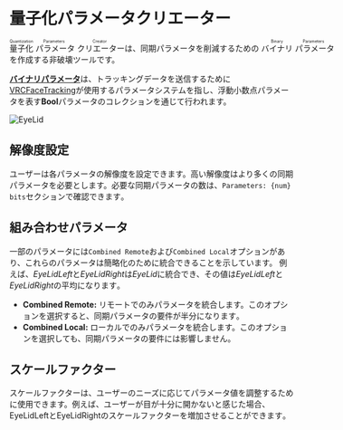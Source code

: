 # 量子化パラメータクリエーター

<ruby>量子化<rt>Quantization</rt> パラメータ<rt>Parameters</rt> クリエーター<rt>Creator</rt></ruby>は、同期パラメータを削減するための <ruby>バイナリ<rt>Binary</rt> パラメータ <rt>Parameters</rt></ruby> を作成する非破壊ツールです。

[**バイナリパラメータ**](https://docs.vrcft.io/docs/tutorial-avatars/tutorial-avatars-extras/parameters/types/binary)は、トラッキングデータを送信するために[VRCFaceTracking](https://docs.vrcft.io/)が使用するパラメータシステムを指し、浮動小数点パラメータを表す**Bool**パラメータのコレクションを通じて行われます。

![EyeLid](/qpc_eyelid.png)

## 解像度設定
ユーザーは各パラメータの解像度を設定できます。高い解像度はより多くの同期パラメータを必要とします。必要な同期パラメータの数は、`Parameters: {num} bits`セクションで確認できます⁠⁠。

## 組み合わせパラメータ
一部のパラメータには`Combined Remote`および`Combined Local`オプションがあり、これらのパラメータは簡略化のために統合できることを示しています。
例えば、*EyeLidLeft*と*EyeLidRight*は*EyeLid*に統合でき、その値は*EyeLidLeft*と*EyeLidRight*の平均になります⁠。

- **Combined Remote:**
リモートでのみパラメータを統合します。このオプションを選択すると、同期パラメータの要件が半分になります⁠。
- **Combined Local:**
ローカルでのみパラメータを統合します。このオプションを選択しても、同期パラメータの要件には影響しません⁠。

## スケールファクター
スケールファクターは、ユーザーのニーズに応じてパラメータ値を調整するために使用できます。例えば、ユーザーが目が十分に開かないと感じた場合、EyeLidLeftとEyeLidRightのスケールファクターを増加させることができます⁠。